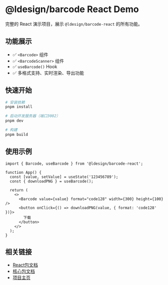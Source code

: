# @ldesign/barcode React Demo

完整的 React 演示项目，展示 `@ldesign/barcode-react` 的所有功能。

## 功能展示

- ✅ `<Barcode>` 组件
- ✅ `<BarcodeScanner>` 组件
- ✅ `useBarcode()` Hook
- ✅ 多格式支持、实时渲染、导出功能

## 快速开始

```bash
# 安装依赖
pnpm install

# 启动开发服务器（端口3002）
pnpm dev

# 构建
pnpm build
```

## 使用示例

```tsx
import { Barcode, useBarcode } from '@ldesign/barcode-react';

function App() {
  const [value, setValue] = useState('123456789');
  const { downloadPNG } = useBarcode();

  return (
    <>
      <Barcode value={value} format="code128" width={300} height={100} />
      <button onClick={() => downloadPNG(value, { format: 'code128' })}>
        下载
      </button>
    </>
  );
}
```

## 相关链接

- [React包文档](../../packages/react/README.md)
- [核心包文档](../../packages/core/README.md)
- [项目主页](../../README.md)

